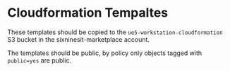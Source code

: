 # Cloudformation Tempaltes

These templates should be copied to the `ue5-workstation-cloudformation` S3 bucket in the sixninesit-marketplace account. 

The templates should be public, by policy only objects tagged with `public=yes` are public.
